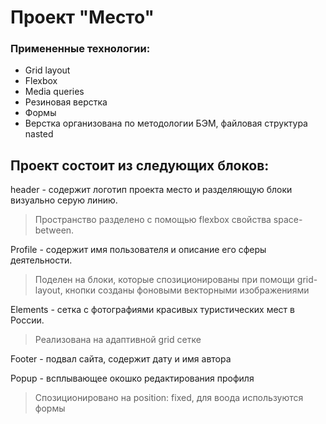 <h1>Проект "Место"</h1>

### Примененные технологии:
* Grid layout
* Flexbox
* Media queries
* Резиновая верстка
* Формы
* Верстка организована по методологии БЭМ, файловая структура nasted

<h2>Проект состоит из следующих блоков:</h2>

header - содержит логотип проекта место и разделяющую блоки визуально серую линию.
<blockquote>Пространство разделено с помощью flexbox свойства space-between.</blockquote>

Profile - содержит имя пользователя и описание его сферы деятельности.
<blockquote> Поделен на блоки, которые спозиционированы при помощи grid-layout, кнопки созданы фоновыми векторными изображениями</blockquote>

Elements - сетка с фотографиями красивых туристических мест в России.
<blockquote> Реализована на адаптивной grid сетке </blockquote>

Footer - подвал сайта, содержит дату и имя автора

Popup - всплывающее окошко редактирования профиля
<blockquote> Спозиционировано на position: fixed, для воода используются формы </blockquote>
